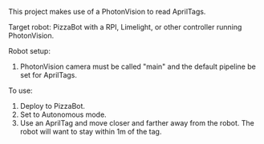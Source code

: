 This project makes use of a PhotonVision to read AprilTags. 

Target robot: PizzaBot with a RPI, Limelight, or other controller running PhotonVision.

Robot setup:
1. PhotonVision camera must be called "main" and the default pipeline be set for AprilTags.

To use:
1. Deploy to PizzaBot.
1. Set to Autonomous mode.
1. Use an AprilTag and move closer and farther away from the robot. The robot will want to stay within 1m of the tag.

